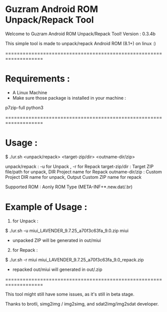 # Guzram Android ROM Unpack/Repack Tool

Welcome to Guzram Android ROM Unpack/Repack Tool!
Version : 0.3.4b

This simple tool is made to unpack/repack Android ROM (8.1+) on linux :)

===================================================================

# Requirements :

- A Linux Machine
- Make sure those package is installed in your machine :

p7zip-full python3

===================================================================

# Usage :

$ ./ur.sh <unpack/repack> <target-zip/dir> <outname-dir/zip>

unpack/repack : -u for Unpack , -r for Repack
target-zip/dir : Target ZIP file/path for unpack,  DIR Project name for Repack
outname-dir/zip : Custom Project DIR name for unpack, Output Custom ZIP name for repack

Supported ROM : Aonly ROM Type (META-INF+*.new.dat/.br)

# Example of Usage :

1. for Unpack :

$ ./ur.sh -u miui_LAVENDER_9.7.25_a70f3c63fa_9.0.zip miui

* unpacked ZIP will be generated in out/miui

2. for Repack :

$ ./ur.sh -r miui miui_LAVENDER_9.7.25_a70f3c63fa_9.0_repack.zip

* repacked out/miui will generated in out/<customzipname>.zip

===================================================================

This tool might still have some issues, as it's still in beta stage.

Thanks to brotli, simg2img / img2simg, and sdat2img/img2sdat developer.

